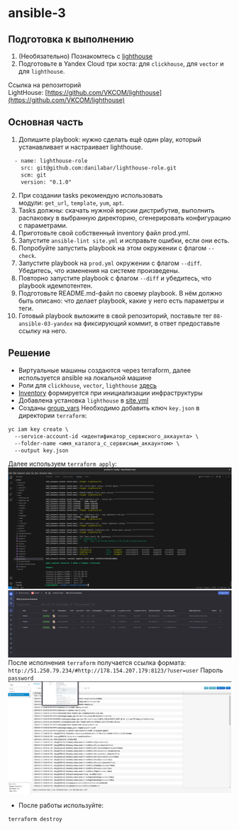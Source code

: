 # ansible-3
## Подготовка к выполнению

1. (Необязательно) Познакомтесь с [lighthouse](https://youtu.be/ymlrNlaHzIY?t=929)
2. Подготовьте в Yandex Cloud три хоста: для `clickhouse`, для `vector` и для `lighthouse`.

Ссылка на репозиторий LightHouse: [https://github.com/VKCOM/lighthouse](https://github.com/VKCOM/lighthouse)

## Основная часть

1. Допишите playbook: нужно сделать ещё один play, который устанавливает и настраивает lighthouse.
```
  - name: lighthouse-role
    src: git@github.com:danilabar/lighthouse-role.git
    scm: git
    version: "0.1.0"
```
2. При создании tasks рекомендую использовать модули: `get_url`, `template`, `yum`, `apt`.
3. Tasks должны: скачать нужной версии дистрибутив, выполнить распаковку в выбранную директорию, сгенерировать конфигурацию с параметрами.
4. Приготовьте свой собственный inventory файл prod.yml.
5. Запустите `ansible-lint site.yml` и исправьте ошибки, если они есть.
6. Попробуйте запустить playbook на этом окружении с флагом `--check`.
2. Запустите playbook на `prod.yml` окружении с флагом `--diff`. Убедитесь, что изменения на системе произведены.
3. Повторно запустите playbook с флагом `--diff` и убедитесь, что playbook идемпотентен.
4. Подготовьте README.md-файл по своему playbook. В нём должно быть описано: что делает playbook, какие у него есть параметры и теги.
5. Готовый playbook выложите в свой репозиторий, поставьте тег `08-ansible-03-yandex` на фиксирующий коммит, в ответ предоставьте ссылку на него.
## Решение
* Виртуальные машины создаются через terraform, далее используется ansible на локальной машине
* Роли для `clickhouse`, `vector`, `lighthouse`  [здесь](./ansible/roles)
* [Inventory](./ansible/terraform/inventory.tf) формируется при инициализации инфраструктуры
* Добавлена установка `lighthouse` в [site.yml](./ansible/site.yml)
* Созданы [group_vars](./ansible/group_vars/light_house)
Необходимо добавить ключ `key.json` в директории `terraform`:
```
yc iam key create \
  --service-account-id <идентификатор_сервисного_аккаунта> \
  --folder-name <имя_каталога_с_сервисным_аккаунтом> \
  --output key.json
```
Далее используем `terraform apply`:
![screenshot](./screenshots/1.png)
![screenshot](./screenshots/2.png)
После исполнения `terraform` получается ссылка формата: `http://51.250.79.234/#http://178.154.207.179:8123/?user=user`
Пароль `password`
![screenshot](./screenshots/3.png)
* После работы используйте:
```
terraform destroy
```